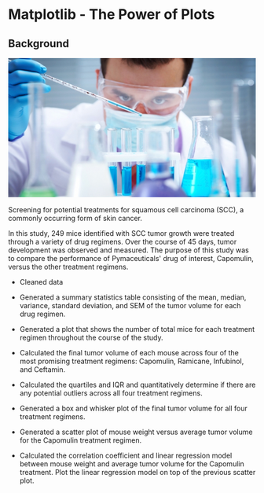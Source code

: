 # Matplotlib - The Power of Plots

## Background

![Laboratory](Images/Laboratory.jpg)

Screening for potential treatments for squamous cell carcinoma (SCC), a commonly occurring form of skin cancer.

In this study, 249 mice identified with SCC tumor growth were treated through a variety of drug regimens. Over the course of 45 days, tumor development was observed and measured. The purpose of this study was to compare the performance of Pymaceuticals' drug of interest, Capomulin, versus the other treatment regimens. 


* Cleaned data 

* Generated a summary statistics table consisting of the mean, median, variance, standard deviation, and SEM of the tumor volume for each drug regimen.

* Generated a plot that shows the number of total mice for each treatment regimen throughout the course of the study.

* Calculated the final tumor volume of each mouse across four of the most promising treatment regimens: Capomulin, Ramicane, Infubinol, and Ceftamin. 

* Calculated the quartiles and IQR and quantitatively determine if there are any potential outliers across all four treatment regimens.

* Generated a box and whisker plot of the final tumor volume for all four treatment regimens.

* Generated a scatter plot of mouse weight versus average tumor volume for the Capomulin treatment regimen.

* Calculated the correlation coefficient and linear regression model between mouse weight and average tumor volume for the Capomulin treatment. Plot the linear regression model on top of the previous scatter plot.
